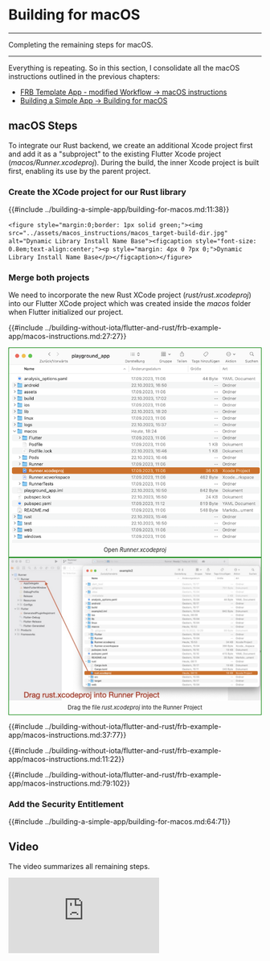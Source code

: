 # Building for macOS

---

Completing the remaining steps for macOS.

---

Everything is repeating. So in this section, I consolidate all the macOS instructions outlined in the previous chapters:

- [FRB Template App - modified Workflow -> macOS instructions](../building-without-iota/flutter-and-rust/frb-example-app/macos-instructions.md)
- [Building a Simple App -> Building for macOS](../building-a-simple-app/building-for-macos.md)

## macOS Steps

To integrate our Rust backend, we create an additional Xcode project first and add it as a "subproject" to the existing Flutter Xcode project (_macos/Runner.xcodeproj_). During the build, the inner Xcode project is built first, enabling its use by the parent project.

### Create the XCode project for our Rust library

{{#include ../building-a-simple-app/building-for-macos.md:11:38}}

    <figure style="margin:0;border: 1px solid green;"><img src="../assets/macos_instructions/macos_target-build-dir.jpg" alt="Dynamic Library Install Name Base"><figcaption style="font-size: 0.8em;text-align:center;"><p style="margin: 4px 0 7px 0;">Dynamic Library Install Name Base</p></figcaption></figure>

### Merge both projects

We need to incorporate the new Rust XCode project (_rust/rust.xcodeproj_) into our Flutter XCode project which was created inside the _macos_ folder when Flutter initialized our project.

{{#include ../building-without-iota/flutter-and-rust/frb-example-app/macos-instructions.md:27:27}}

<figure style="margin:0;border: 1px solid green;">
<img src="../assets/macos_instructions/macos_1_playground.jpg" alt=""><figcaption style="font-size: 0.8em;text-align:center;"><p style="margin: 4px 0 7px 0;">Open <i>Runner.xcodeproj</i></p></figcaption>
</figure>

<figure style="margin:0;border: 1px solid green;">
<img src="../assets/macos_instructions/macos_2.jpg" alt=""><figcaption style="font-size: 0.8em;text-align:center;"><p style="margin: 4px 0 7px 0;">Drag the file <i>rust.xcodeproj</i> into the Runner Project</p></figcaption>
</figure>

{{#include ../building-without-iota/flutter-and-rust/frb-example-app/macos-instructions.md:37:77}}

{{#include ../building-without-iota/flutter-and-rust/frb-example-app/macos-instructions.md:11:22}}

{{#include ../building-without-iota/flutter-and-rust/frb-example-app/macos-instructions.md:79:102}}

### Add the Security Entitlement

{{#include ../building-a-simple-app/building-for-macos.md:64:71}}

## Video

The video summarizes all remaining steps.

<iframe 
    class="video"  
    src="https://www.youtube.com/embed/e6SddPzZ1rg" 
    title="Building the Playground App - finalize the macOS part" 
    frameborder="0" 
    allow="accelerometer; autoplay; clipboard-write; encrypted-media; gyroscope; picture-in-picture; web-share" 
    allowfullscreen>
</iframe>
